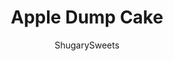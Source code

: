 ---
layout: ../../layouts/MarkdownPostLayout.astro
title: Apple Dump Cake
author: ShugarySweets
pubDate: 2021-05-25
description: "Make this easy apple dessert with just FOUR ingredients! You don&#x27;t even need a mixing bowl for Apple Dump Cake. Just add everything to your baking dish and your homemade apple cake is ready in under an hour."
image_url: https://www.shugarysweets.com/wp-content/uploads/2021/08/apple-dump-cake-facebook.jpg
tags: ["Cake","American"]
calories: 264
protein: 1
carbohydrates: 35
fats: 14
fiber: 1
ingredients: ["2 cans apple pie filling (21 ounces each)","1 teaspoon ground cinnamon","1 box yellow cake mix (15 ounce box)","1 cup unsalted butter, melted"]
serves: 15
time: "55 minutes"
prepTime: "5 minutes"
instructions: ["Preheat oven to 350 degrees and spray a 9x13 baking pan with non-stick baking spray or use my homemade cake release.","Fill the bottom of the baking dish with the two cans of apple pie filling. Add cinnamon over the apples and stir gently until well combined.","Sprinkle the dry yellow cake mix over the apple layer covering in an even layer.","Pour the melted butter over the cake mix, disturbing evenly across the top. DO NOT STIR.","Bake for 50 minutes in preheated oven or until golden brown.","Remove and allow to cool slightly before serving. This dump cake can be served warm, room temperature or chilled and is excellent with ice cream and caramel on top."]
nutrition: ["264 calories","35 grams carbohydrates","33 milligrams cholesterol","14 grams fat","1 grams fiber","1 grams protein","8 grams saturated fat","268 grams sodium","21 grams sugar","0 grams trans fat","4 grams unsaturated fat"]
---